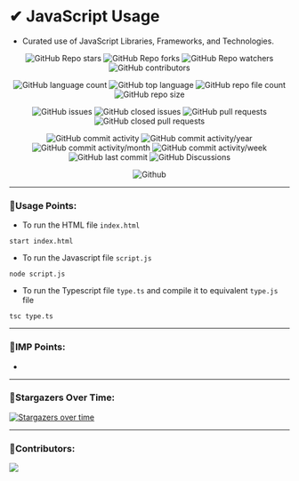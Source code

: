 # ✔ JavaScript Usage
- Curated use of JavaScript Libraries, Frameworks, and Technologies.

<p align = "center">
	<img src = "https://img.shields.io/github/stars/akash-rajak/JavaScript-Usage?style=social", alt = "GitHub Repo stars">
	<img src = "https://img.shields.io/github/forks/akash-rajak/JavaScript-Usage?style=social", alt = "GitHub Repo forks">
	<img src = "https://img.shields.io/github/watchers/akash-rajak/JavaScript-Usage?style=social", alt = "GitHub Repo watchers">
	<img src = "https://img.shields.io/github/contributors/akash-rajak/JavaScript-Usage?style=social", alt = "GitHub contributors">
</p>
<p align = "center">
	<img src = "https://img.shields.io/github/languages/count/akash-rajak/JavaScript-Usage?style=social", alt = "GitHub language count">
	<img src = "https://img.shields.io/github/languages/top/akash-rajak/JavaScript-Usage?style=social", alt = "GitHub top language">
	<img src = "https://img.shields.io/github/directory-file-count/akash-rajak/JavaScript-Usage?style=social", alt = "GitHub repo file count">
	<img src = "https://img.shields.io/github/repo-size/akash-rajak/JavaScript-Usage?style=social", alt = "GitHub repo size">
</p>
<p align = "center">
	<img src = "https://img.shields.io/github/issues/akash-rajak/JavaScript-Usage", alt = "GitHub issues">
	<img src = "https://img.shields.io/github/issues-closed/akash-rajak/JavaScript-Usage", alt = "GitHub closed issues">
	<img src = "https://img.shields.io/github/issues-pr/akash-rajak/JavaScript-Usage", alt = "GitHub pull requests">
	<img src = "https://img.shields.io/github/issues-pr-closed/akash-rajak/JavaScript-Usage", alt = "GitHub closed pull requests">
</p>
<p align = "center">
	<img src = "https://img.shields.io/github/commit-activity/t/akash-rajak/JavaScript-Usage", alt = "GitHub commit activity">
	<img src = "https://img.shields.io/github/commit-activity/y/akash-rajak/JavaScript-Usage", alt = "GitHub commit activity/year">
	<img src = "https://img.shields.io/github/commit-activity/m/akash-rajak/JavaScript-Usage", alt = "GitHub commit activity/month">
	<img src = "https://img.shields.io/github/commit-activity/w/akash-rajak/JavaScript-Usage", alt = "GitHub commit activity/week">
	<img src = "https://img.shields.io/github/last-commit/akash-rajak/JavaScript-Usage", alt = "GitHub last commit">
	<img src = "https://img.shields.io/github/discussions/akash-rajak/JavaScript-Usage", alt = "GitHub Discussions">
</p>
<p align = "center">
	<img src = "https://img.shields.io/github/license/akash-rajak/JavaScript-Usage", alt = "Github">
</p>

****

### 📌Usage Points:
- To run the HTML file `index.html`
```
start index.html
```
- To run the Javascript file `script.js`
```
node script.js
```
- To run the Typescript file `type.ts` and compile it to equivalent `type.js` file
```
tsc type.ts
```

****

### 📌IMP Points:
- 

****

### 🌟Stargazers Over Time:
[![Stargazers over time](https://starchart.cc/akash-rajak/JavaScript-Usage.svg)](https://starchart.cc/akash-rajak/JavaScript-Usage)

****

### 📌Contributors:
<a href="https://github.com/akash-rajak/JavaScript-Usage/graphs/contributors">
  <img src="https://contrib.rocks/image?repo=akash-rajak/JavaScript-Usage" />
</a>
